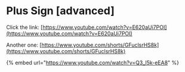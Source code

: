 # Plus Sign \[advanced]

Click the link: [https://www.youtube.com/watch?v=E620aUi7POI](https://www.youtube.com/watch?v=E620aUi7POI)

Another one: [https://www.youtube.com/shorts/GFuclsrHS8k](https://www.youtube.com/shorts/GFuclsrHS8k)

{% embed url="https://www.youtube.com/watch?v=Q3_l5k-eEA8" %}
